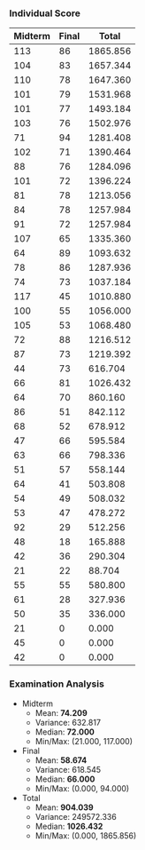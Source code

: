 ### Individual Score

| Midterm | Final | Total |
| ------- | ----- | ----- |
| 113 | 86 | 1865.856 |
| 104 | 83 | 1657.344 |
| 110 | 78 | 1647.360 |
| 101 | 79 | 1531.968 |
| 101 | 77 | 1493.184 |
| 103 | 76 | 1502.976 |
| 71 | 94 | 1281.408 |
| 102 | 71 | 1390.464 |
| 88 | 76 | 1284.096 |
| 101 | 72 | 1396.224 |
| 81 | 78 | 1213.056 |
| 84 | 78 | 1257.984 |
| 91 | 72 | 1257.984 |
| 107 | 65 | 1335.360 |
| 64 | 89 | 1093.632 |
| 78 | 86 | 1287.936 |
| 74 | 73 | 1037.184 |
| 117 | 45 | 1010.880 |
| 100 | 55 | 1056.000 |
| 105 | 53 | 1068.480 |
| 72 | 88 | 1216.512 |
| 87 | 73 | 1219.392 |
| 44 | 73 | 616.704 |
| 66 | 81 | 1026.432 |
| 64 | 70 | 860.160 |
| 86 | 51 | 842.112 |
| 68 | 52 | 678.912 |
| 47 | 66 | 595.584 |
| 63 | 66 | 798.336 |
| 51 | 57 | 558.144 |
| 64 | 41 | 503.808 |
| 54 | 49 | 508.032 |
| 53 | 47 | 478.272 |
| 92 | 29 | 512.256 |
| 48 | 18 | 165.888 |
| 42 | 36 | 290.304 |
| 21 | 22 | 88.704 |
| 55 | 55 | 580.800 |
| 61 | 28 | 327.936 |
| 50 | 35 | 336.000 |
| 21 | 0 | 0.000 |
| 45 | 0 | 0.000 |
| 42 | 0 | 0.000 |

### Examination Analysis
* Midterm
  * Mean: **74.209**
  * Variance: 632.817
  * Median: **72.000**
  * Min/Max: (21.000, 117.000)
* Final
  * Mean: **58.674**
  * Variance: 618.545
  * Median: **66.000**
  * Min/Max: (0.000, 94.000)
* Total
  * Mean: **904.039**
  * Variance: 249572.336
  * Median: **1026.432**
  * Min/Max: (0.000, 1865.856)
